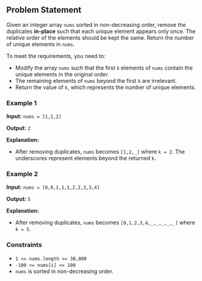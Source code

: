 ## Problem Statement

Given an integer array `nums` sorted in non-decreasing order, remove the duplicates **in-place** such that each unique element appears only once. The relative order of the elements should be kept the same. Return the number of unique elements in `nums`.

To meet the requirements, you need to:
- Modify the array `nums` such that the first `k` elements of `nums` contain the unique elements in the original order.
- The remaining elements of `nums` beyond the first `k` are irrelevant.
- Return the value of `k`, which represents the number of unique elements.

### Example 1

**Input:** `nums = [1,1,2]`

**Output:** `2`

**Explanation:** 
- After removing duplicates, `nums` becomes `[1,2,_]` where `k = 2`. The underscores represent elements beyond the returned `k`.

### Example 2

**Input:** `nums = [0,0,1,1,1,2,2,3,3,4]`

**Output:** `5`

**Explanation:** 
- After removing duplicates, `nums` becomes `[0,1,2,3,4,_,_,_,_,_]` where `k = 5`.

### Constraints

- `1 <= nums.length <= 30,000`
- `-100 <= nums[i] <= 100`
- `nums` is sorted in non-decreasing order.
